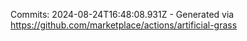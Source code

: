 Commits: 2024-08-24T16:48:08.931Z - Generated via https://github.com/marketplace/actions/artificial-grass
<br>
